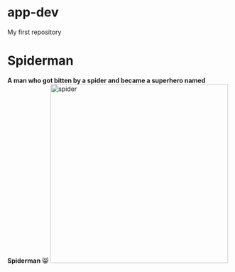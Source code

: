 # app-dev
My first repository

# Spiderman
**A man who got bitten by a spider and  became a superhero named Spiderman** 😸
<img width="400" height="403" alt="spider" src="https://github.com/user-attachments/assets/f37fe255-3e0b-4e32-a7d5-da14d5a3cbc8" />
